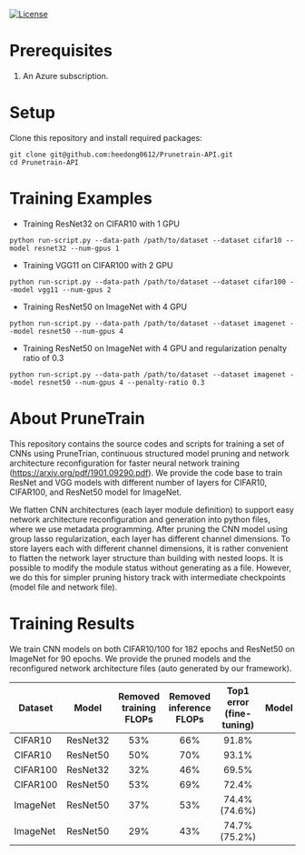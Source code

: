 [![License](https://img.shields.io/badge/License-Apache%202.0-blue.svg)](https://bitbucket.org/lph_tools/prunetrain/src/4ff58b6bf968fb4b6aedef17fca3fa6916d22078/LICENSE.md?at=master&fileviewer=file-view-default)

# Prerequisites
1. An Azure subscription. 

# Setup
Clone this repository and install required packages:
```
git clone git@github.com:heedong0612/Prunetrain-API.git
cd Prunetrain-API
```


# Training Examples

* Training ResNet32 on CIFAR10 with 1 GPU
```
python run-script.py --data-path /path/to/dataset --dataset cifar10 --model resnet32 --num-gpus 1
```

* Training VGG11 on CIFAR100 with 2 GPU
```
python run-script.py --data-path /path/to/dataset --dataset cifar100 --model vgg11 --num-gpus 2
```

* Training ResNet50 on ImageNet with 4 GPU
```
python run-script.py --data-path /path/to/dataset --dataset imagenet --model resnet50 --num-gpus 4
```

* Training ResNet50 on ImageNet with 4 GPU and regularization penalty ratio of 0.3
```
python run-script.py --data-path /path/to/dataset --dataset imagenet --model resnet50 --num-gpus 4 --penalty-ratio 0.3
```

# About PruneTrain

This repository contains the source codes and scripts for training a set of CNNs using PruneTrian, continuous structured model pruning and network architecture reconfiguration for faster neural network training (https://arxiv.org/pdf/1901.09290.pdf). We provide the code base to train ResNet and VGG models with different number of layers for CIFAR10, CIFAR100, and ResNet50 model for ImageNet.

We flatten CNN architectures (each layer module definition) to support easy network architecture reconfiguration and generation into python files, where we use metadata programming. After pruning the CNN model using group lasso regularization, each layer has different channel dimensions. To store layers each with different channel dimensions, it is rather convenient to flatten the network layer structure than building with nested loops. It is possible to modify the module status without generating as a file. However, we do this for simpler pruning history track with intermediate checkpoints (model file and network file).

# Training Results

We train CNN models on both CIFAR10/100 for 182 epochs and ResNet50 on ImageNet for 90 epochs. We provide the pruned models and the reconfigured network architecture files (auto generated by our framework).

| Dataset        | Model           | Removed training FLOPs | Removed inference FLOPs  | Top1 error (fine-tuning) | Model | Network |
|----------------|:---------------:|:----------------------:|:------------------------:|:------------:|:-----:|:--------------------:|
| CIFAR10        | ResNet32        | 53%                    |   66%                    | 91.8%        | | [Link](https://bitbucket.org/lph_tools/prunetrain/downloads/arch_cifar10_resnet32.py)|
| CIFAR10        | ResNet50        | 50%                    |   70%                    | 93.1%        | | [Link](https://bitbucket.org/lph_tools/prunetrain/downloads/arch_cifar10_resnet50.py)|
| CIFAR100       | ResNet32        | 32%                    |   46%                    | 69.5%        | | [Link](https://bitbucket.org/lph_tools/prunetrain/downloads/arch_cifar100_resnet32.py)|
| CIFAR100       | ResNet50        | 53%                    |   69%                    | 72.4%        | | [Link](https://bitbucket.org/lph_tools/prunetrain/downloads/arch_cifar100_resnet50.py)|
| ImageNet       | ResNet50        | 37%                    |   53%                    | 74.4% (74.6%)|       |                      |
| ImageNet       | ResNet50        | 29%                    |   43%                    | 74.7% (75.2%)|       |                      |


